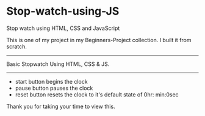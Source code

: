 # Stop-watch-using-JS
Stop watch using HTML, CSS and JavaScript

This is one of my project in my Beginners-Project collection. I built it from scratch.

________________________
Basic Stopwatch Using HTML, CSS & JS.
________________________

- start button begins the clock
- pause button pauses the clock
- reset button resets the clock to it's default state of 0hr: min:0sec



Thank you for taking your time to view this.
